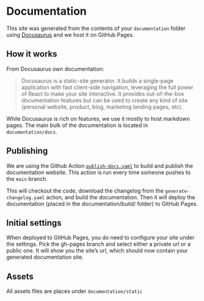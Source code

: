 # Documentation

This site was generated from the contents of your `documentation` folder using [Docusaurus](https://docusaurus.io/) and we host it on GitHub Pages.

## How it works

From Docusaurus own documentation:
> Docusaurus is a static-site generator. It builds a single-page application with fast client-side navigation, leveraging the full power of React to make your site interactive. It provides out-of-the-box documentation features but can be used to create any kind of site (personal website, product, blog, marketing landing pages, etc).

While Docusaurus is rich on features, we use it mostly to host markdown pages. The main bulk of the documentation is located in `documentation/docs`.

## Publishing

We are using the Github Action [`publish-docs.yaml`](https://github.com/equinor/template-fastapi-react/blob/main/.github/workflows/publish-docs.yaml) to build and publish the documentation website. This action is run every time someone pushes to the `main` branch.

This will checkout the code, download the changelog from the `generate-changelog.yaml` action, and build the documentation. Then it will deploy the documentation (placed in the documentation/build/ folder) to GitHub Pages.

## Initial settings

When deployed to GitHub Pages, you do need to configure your site under the settings. Pick the gh-pages branch and select either a private url or a public one. It will show you the site’s url, which should now contain your generated documentation site.

## Assets

All assets files are places under `documentation/static`
